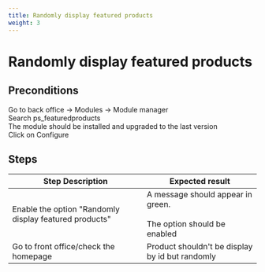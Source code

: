 ```yaml
---
title: Randomly display featured products
weight: 3
---
```


# Randomly display featured products

## Preconditions

Go to back office -> Modules -> Module manager<br />
Search ps_featuredproducts<br />
The module should be installed and upgraded to the last version<br />
Click on Configure
## Steps
| Step Description | Expected result |
| ----- | ----- |
| Enable the option "Randomly display featured products" | A message should appear in green.<br /><br>The option should be enabled |
| Go to front office/check the homepage | Product shouldn't be display by id but randomly |
